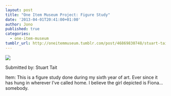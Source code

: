 ```yaml
---
layout: post
title: "One Item Museum Project: Figure Study"
date: '2013-04-01T20:41:00+01:00'
author: Jono
published: true
categories:
  - one-item-museum
tumblr_url: http://oneitemmuseum.tumblr.com/post/46869830748/stuart-tait-this-is-a-figure-study-done-during-my
---
```

<img src="http://ellis.scot/uploads/2013/04/art.jpg" />

Submitted by: Stuart Tait

Item: This is a figure study done during my sixth year of art. Ever since it has hung in wherever I’ve called home. I believe the girl depicted is Fiona... somebody.

